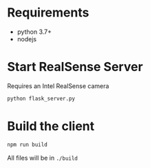 
# Requirements
- python 3.7+
- nodejs 

# Start RealSense Server

Requires an Intel RealSense camera
```bash
python flask_server.py
```


# Build the client

```bash
npm run build
```

All files will be in `./build`


